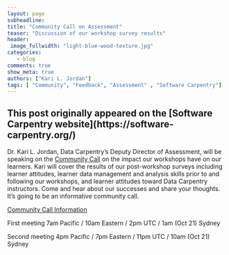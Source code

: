 ```yaml
---
layout: page
subheadline:
title: "Community Call on Assessment"
teaser: "Discussion of our workshop survey results"
header:
 image_fullwidth: "light-blue-wood-texture.jpg"
categories:
   - blog
comments: true
show_meta: true
authors: ["Kari L. Jordan"]
tags: [ "Community", "Feedback", "Assessment" , "Software Carpentry"]
---
```


<h2>This post originally appeared on the [Software Carpentry website](https://software-carpentry.org/)</h2>

Dr. Kari L. Jordan, Data Carpentry’s Deputy Director of Assessment, will be speaking on the [Community Call](http://pad.software-carpentry.org/community-call-2016-10-20) on the impact our workshops have on our learners. Kari will cover the results of our post-workshop surveys including learner attitudes, learner data management and analysis skills prior to and following our workshops, and learner attitudes toward Data Carpentry instructors. Come and hear about our successes and share your thoughts. It’s going to be an informative community call.

[Community Call Information](http://pad.software-carpentry.org/community-call-2016-10-20)

First meeting
7am Pacific / 10am Eastern / 2pm UTC / 1am (Oct 21) Sydney

Second meeting
4pm Pacific / 7pm Eastern / 11pm UTC / 10am (Oct 21) Sydney
